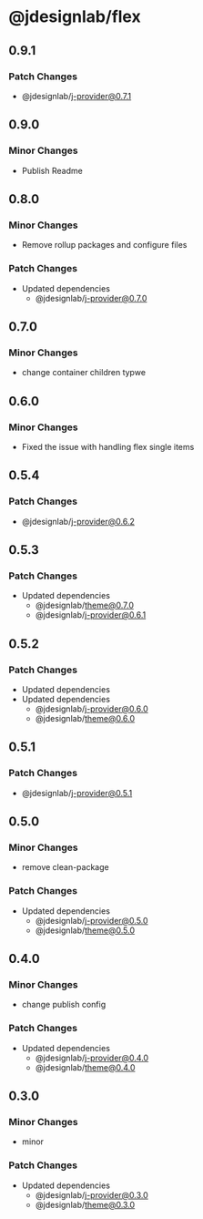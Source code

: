 # @jdesignlab/flex

## 0.9.1

### Patch Changes

- @jdesignlab/j-provider@0.7.1

## 0.9.0

### Minor Changes

- Publish Readme

## 0.8.0

### Minor Changes

- Remove rollup packages and configure files

### Patch Changes

- Updated dependencies
  - @jdesignlab/j-provider@0.7.0

## 0.7.0

### Minor Changes

- change container children typwe

## 0.6.0

### Minor Changes

- Fixed the issue with handling flex single items

## 0.5.4

### Patch Changes

- @jdesignlab/j-provider@0.6.2

## 0.5.3

### Patch Changes

- Updated dependencies
  - @jdesignlab/theme@0.7.0
  - @jdesignlab/j-provider@0.6.1

## 0.5.2

### Patch Changes

- Updated dependencies
- Updated dependencies
  - @jdesignlab/j-provider@0.6.0
  - @jdesignlab/theme@0.6.0

## 0.5.1

### Patch Changes

- @jdesignlab/j-provider@0.5.1

## 0.5.0

### Minor Changes

- remove clean-package

### Patch Changes

- Updated dependencies
  - @jdesignlab/j-provider@0.5.0
  - @jdesignlab/theme@0.5.0

## 0.4.0

### Minor Changes

- change publish config

### Patch Changes

- Updated dependencies
  - @jdesignlab/j-provider@0.4.0
  - @jdesignlab/theme@0.4.0

## 0.3.0

### Minor Changes

- minor

### Patch Changes

- Updated dependencies
  - @jdesignlab/j-provider@0.3.0
  - @jdesignlab/theme@0.3.0
